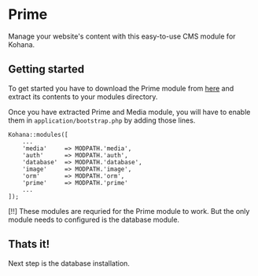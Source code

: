 # Prime

Manage your website's content with this easy-to-use CMS module for Kohana.

## Getting started

To get started you have to download the Prime module from [here](http://github.com/birkir/prime/archive/3.3/master.zip) and extract its contents to your modules directory.

Once you have extracted Prime and Media module, you will have to enable them in ``application/bootstrap.php`` by adding those lines.

	Kohana::modules([
		...
		'media'     => MODPATH.'media',
		'auth'      => MODPATH.'auth',
		'database'  => MODPATH.'database',
		'image'     => MODPATH.'image',
		'orm'       => MODPATH.'orm',
		'prime'     => MODPATH.'prime'
		...
	]);

[!!] These modules are requried for the Prime module to work. But the only module needs to configured is the database module.

## Thats it!

Next step is the database installation.